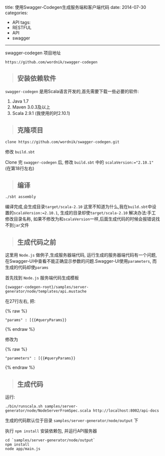 title: 使用Swagger-Codegen生成服务端和客户端代码
date: 2014-07-30
categories:
- API
tags:
- RESTFUL
- API
- swagger
---

swagger-codegen 项目地址

```
https://github.com/wordnik/swagger-codegen
```

> ## 安装依赖软件

`swagger-codegen` 是用Scala语言开发的,首先需要下载一些必要的软件:

1. Java 1.7
2. Maven 3.0.3及以上
3. Scala 2.9.1 (我使用的时2.10.1)

<!-- more -->


> ## 克隆项目


```
clone https://github.com/wordnik/swagger-codegen.git
```

修改 `build.sbt`

Clone 完 `swagger-codegen` 后, 修改 `build.sbt` 中的 `scalaVersion:="2.10.1"` (在第18行左右)

> ## 编译

```
./sbt assembly
```

编译完成,会生成目录`target/scala-2.10`
这里不知道为什么,我在`build.sbt`中设置的`scalaVersion:=2.10.1`, 生成的目录却使`target/scala-2.10`
解决办法:手工修改目录名称, 如果不修改为和`scalaVersion`一样,后面生成代码的时候会报错说找不到`jar`文件

> ## 生成代码之前

这里用 `Node.js` 做例子,生成服务器端代码, 运行生成的服务器端代码有一个问题, 在Swagger-UI中查看不能正确显示参数的问题.Swagger-UI使用`parameters`, 而生成的代码却使`params`

首先找到 `Node.js` 服务端代码生成模板
```
{swagger-codegen-root}/samples/server-generator/node/templates/api.mustache
```

在27行左右, 把:

{% raw %}
```
"params" : [{{#queryParams}}
```
{% endraw %}

修改为

{% raw %}

```
"parameters" : [{{#queryParams}}
```
{% endraw %}


> ## 生成代码

运行:

```
./bin/runscala.sh samples/server-generator/node/NodeServerFromSpec.scala http://localhost:8002/api-docs
```

生成的代码默认位于目录 `samples/server-generator/node/output` 下

执行 `npm install` 安装依赖包, 并运行API服务器

```
cd `samples/server-generator/node/output`
npm install
node app/main.js
```